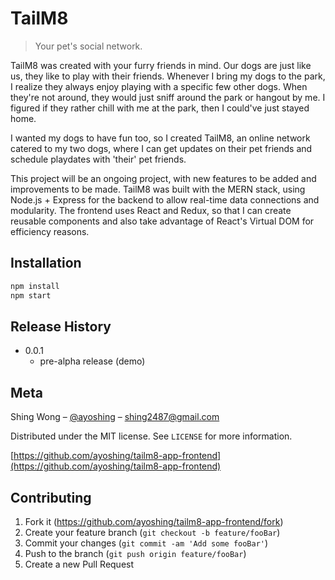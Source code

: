 # TailM8

> Your pet's social network.

TailM8 was created with your furry friends in mind. Our dogs are just like us, they like to play with their friends. Whenever I bring my dogs to the park, I realize they always enjoy playing with a specific few other dogs. When they're not around, they would just sniff around the park or hangout by me. I figured if they rather chill with me at the park, then I could've just stayed home.

I wanted my dogs to have fun too, so I created TailM8, an online network catered to my two dogs, where I can get updates on their pet friends and schedule playdates with 'their' pet friends.

This project will be an ongoing project, with new features to be added and improvements to be made. TailM8 was built with the MERN stack, using Node.js + Express for the backend to allow real-time data connections and modularity. The frontend uses React and Redux, so that I can create reusable components and also take advantage of React's Virtual DOM for efficiency reasons.

## Installation

```sh
npm install
npm start
```

## Release History

- 0.0.1
  - pre-alpha release (demo)

## Meta

Shing Wong – [@ayoshing](https://twitter.com/ayoshing) – shing2487@gmail.com

Distributed under the MIT license. See `LICENSE` for more information.

[https://github.com/ayoshing/tailm8-app-frontend](https://github.com/ayoshing/tailm8-app-frontend)

## Contributing

1.  Fork it (<https://github.com/ayoshing/tailm8-app-frontend/fork>)
2.  Create your feature branch (`git checkout -b feature/fooBar`)
3.  Commit your changes (`git commit -am 'Add some fooBar'`)
4.  Push to the branch (`git push origin feature/fooBar`)
5.  Create a new Pull Request
